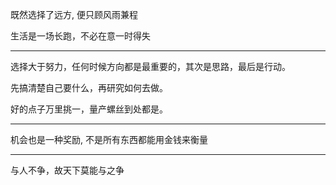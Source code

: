 
既然选择了远方, 便只顾风雨兼程

生活是一场长跑，不必在意一时得失

---

选择大于努力，任何时候方向都是最重要的，其次是思路，最后是行动。

先搞清楚自己要什么，再研究如何去做。

好的点子万里挑一，量产螺丝到处都是。

---

机会也是一种奖励, 不是所有东西都能用金钱来衡量

---

与人不争，故天下莫能与之争